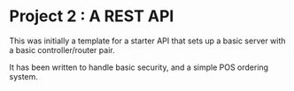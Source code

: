 # Project 2 : A REST API

This was initially a template for a starter API that sets up a basic server with a basic controller/router pair.

It has been written to handle basic security, and a simple POS ordering system.
